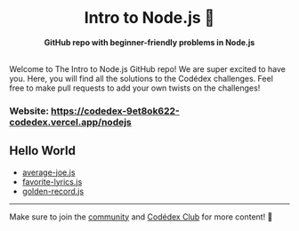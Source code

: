 <div align="center">
  <br>
  <h1>Intro to Node.js 🥞</h1>
  <strong>GitHub repo with beginner-friendly problems in Node.js</strong>
</div>
<br>

Welcome to The Intro to Node.js GitHub repo! We are super excited to have you. Here, you will find all the solutions to the Codédex challenges. Feel free to make pull requests to add your own twists on the challenges!

### Website: https://codedex-9et8ok622-codedex.vercel.app/nodejs

## Hello World

- [average-joe.js](https://github.com/codedex-io/nodejs-101/blob/main/1-hello-world/03-average-joe.js)
- [favorite-lyrics.js](https://github.com/codedex-io/nodejs-101/blob/main/1-hello-world/04-favorite-lyrics.js)
- [golden-record.js](https://github.com/codedex-io/nodejs-101/blob/main/1-hello-world/05-golden-record.js)

---

Make sure to join the [community](https://www.codedex.io/community) and [Codédex Club](https://www.codedex.io/pricing) for more content! 💖
